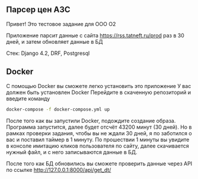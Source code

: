 ## Парсер цен АЗС

Привет! Это тестовое задание для ООО О2

Приложение парсит данные с сайта https://rss.tatneft.ru/prod
раз в 30 дней, и затем обновляет данные в БД

Стек:
Django 4.2,
DRF,
Postgresql

## Docker

С помощью Docker вы сможете легко установить это приложение
У вас должен быть установлен Docker
Перейдите в скаченную репозиторий и введите команду

```sh
docker-compose -f docker-compose.yml up
```

После того как вы запустили Docker, подождите создание образа.
Программа запустится, далее будет отсчёт 43200 минут (30 дней).
Но в рамках проверки задания, чтобы вы не ждали 30 дней, 
я по заботился о вас и поставил таймер в 1 минуту.
По прошествии 1 минуты вы увидите в консоле имитацию кликов пользователя по сайту,
далее скачивается нужный файл, и с него записываются данные в БД.

После того как БД обновились вы сможете проверить данные через API
по ссылке http://127.0.0.1:8000/api/get_dt/



